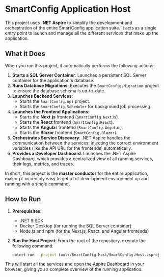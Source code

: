 # SmartConfig Application Host

This project uses **.NET Aspire** to simplify the development and orchestration of the entire SmartConfig application suite. It acts as a single entry point to launch and manage all the different services that make up the application.

## What it Does

When you run this project, it automatically performs the following actions:

1.  **Starts a SQL Server Container**: Launches a persistent SQL Server container for the application's database.
2.  **Runs Database Migrations**: Executes the `SmartConfig.Migration` project to ensure the database schema is up-to-date.
3.  **Launches Backend Services**:
    -   Starts the `SmartConfig.Api` project.
    -   Starts the `SmartConfig.Scheduler` for background job processing.
4.  **Launches the Frontend Applications**:
    -   Starts the **Next.js** frontend (`SmartConfig.NextJs`).
    -   Starts the **React** frontend (`SmartConfig.React`).
    -   Starts the **Angular** frontend (`SmartConfig.Angular`).
    -   Starts the **Blazor** frontend (`SmartConfig.Blazor`).
5.  **Orchestrates Service Discovery**: .NET Aspire handles the communication between the services, injecting the correct environment variables (like the API URL for the frontends) automatically.
6.  **Provides a Developer Dashboard**: Launches the .NET Aspire Dashboard, which provides a centralized view of all running services, their logs, metrics, and traces.

In short, this project is the **master conductor** for the entire application, making it incredibly easy to get a full development environment up and running with a single command.

## How to Run

1.  **Prerequisites**:
    -   .NET 9 SDK
    -   Docker Desktop (for running the SQL Server container)
    -   Node.js and npm (for the Next.js, React, and Angular frontends)

2.  **Run the Host Project**:
    From the root of the repository, execute the following command:

    ```bash
    dotnet run --project tools/SmartConfig.Host/SmartConfig.Host.csproj
    ```

This will start all the services and open the Aspire Dashboard in your browser, giving you a complete overview of the running application.
